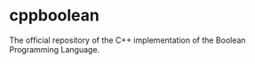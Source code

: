 # cppboolean
The official repository of the C++ implementation of the Boolean Programming Language.
